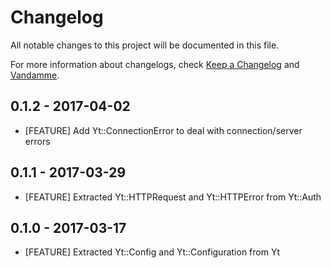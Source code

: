 # Changelog

All notable changes to this project will be documented in this file.

For more information about changelogs, check
[Keep a Changelog](http://keepachangelog.com) and
[Vandamme](http://tech-angels.github.io/vandamme).

## 0.1.2 - 2017-04-02

* [FEATURE] Add Yt::ConnectionError to deal with connection/server errors

## 0.1.1 - 2017-03-29

* [FEATURE] Extracted Yt::HTTPRequest and Yt::HTTPError from Yt::Auth

## 0.1.0 - 2017-03-17

* [FEATURE] Extracted Yt::Config and Yt::Configuration from Yt
